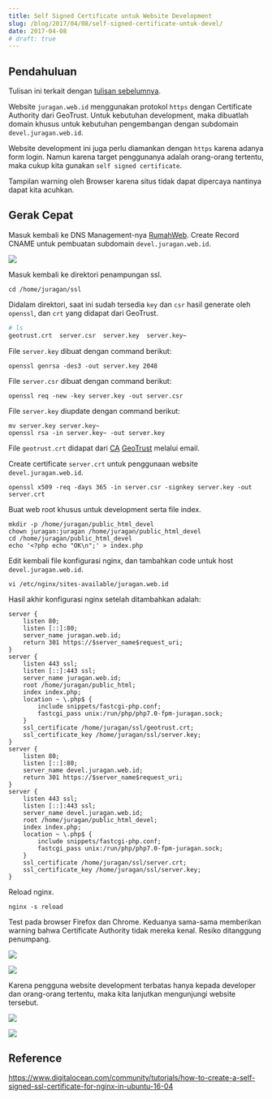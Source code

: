 ```yaml
---
title: Self Signed Certificate untuk Website Development
slug: /blog/2017/04/08/self-signed-certificate-untuk-devel/
date: 2017-04-08
# draft: true
---
```


## Pendahuluan

Tulisan ini terkait dengan [tulisan sebelumnya].

[tulisan sebelumnya]: /blog/2017/04/07/virtualhost-https/

Website `juragan.web.id` menggunakan protokol `https` dengan Certificate Authority dari GeoTrust. Untuk kebutuhan development, maka dibuatlah domain khusus untuk kebutuhan pengembangan dengan subdomain `devel.juragan.web.id`.

Website development ini juga perlu diamankan dengan `https` karena adanya form login. Namun karena target penggunanya adalah orang-orang tertentu, maka cukup kita gunakan `self signed certificate`.

Tampilan warning oleh Browser karena situs tidak dapat dipercaya nantinya dapat kita acuhkan.

## Gerak Cepat

Masuk kembali ke DNS Management-nya [RumahWeb]. Create Record CNAME untuk pembuatan subdomain `devel.juragan.web.id`. 

[RumahWeb]: https://www.rumahweb.com/

<img src="https://res.cloudinary.com/ijortengab/image/upload/v1/ijortengab.id/screenshot.655.png"></img>

Masuk kembali ke direktori penampungan ssl.

```
cd /home/juragan/ssl
```

Didalam direktori, saat ini sudah tersedia `key` dan `csr` hasil generate oleh `openssl`, dan `crt` yang didapat dari GeoTrust.

```bash
# ls
geotrust.crt  server.csr  server.key  server.key~
```

File `server.key` dibuat dengan command berikut:

```
openssl genrsa -des3 -out server.key 2048
```

File `server.csr` dibuat dengan command berikut:

```
openssl req -new -key server.key -out server.csr
```

File `server.key` diupdate dengan command berikut:

```
mv server.key server.key~
openssl rsa -in server.key~ -out server.key
```

File `geotrust.crt` didapat dari [CA][1] [GeoTrust][2] melalui email.

[1]: https://en.wikipedia.org/wiki/Certificate_authority
[2]: https://www.geotrust.com/


Create certificate `server.crt` untuk penggunaan website `devel.juragan.web.id`.

```
openssl x509 -req -days 365 -in server.csr -signkey server.key -out server.crt
```

Buat web root khusus untuk development serta file index.

```
mkdir -p /home/juragan/public_html_devel
chown juragan:juragan /home/juragan/public_html_devel
cd /home/juragan/public_html_devel
echo '<?php echo "OK\n";' > index.php
```

Edit kembali file konfigurasi nginx, dan tambahkan code untuk host `devel.juragan.web.id`. 

```
vi /etc/nginx/sites-available/juragan.web.id
```

Hasil akhir konfigurasi nginx setelah ditambahkan adalah:

```
server {
    listen 80;
    listen [::]:80;
    server_name juragan.web.id;
    return 301 https://$server_name$request_uri;
}
server {
    listen 443 ssl;
    listen [::]:443 ssl;
    server_name juragan.web.id;
    root /home/juragan/public_html;
    index index.php;
    location ~ \.php$ {
        include snippets/fastcgi-php.conf;        
        fastcgi_pass unix:/run/php/php7.0-fpm-juragan.sock;
    }
    ssl_certificate /home/juragan/ssl/geotrust.crt;
    ssl_certificate_key /home/juragan/ssl/server.key;
}
server {
    listen 80;
    listen [::]:80;
    server_name devel.juragan.web.id;
    return 301 https://$server_name$request_uri;
}
server {
    listen 443 ssl;
    listen [::]:443 ssl;
    server_name devel.juragan.web.id;
    root /home/juragan/public_html_devel;
    index index.php;
    location ~ \.php$ {
        include snippets/fastcgi-php.conf;        
        fastcgi_pass unix:/run/php/php7.0-fpm-juragan.sock;
    }
    ssl_certificate /home/juragan/ssl/server.crt;
    ssl_certificate_key /home/juragan/ssl/server.key;
}
```

Reload nginx.

```
nginx -s reload
```

Test pada browser Firefox dan Chrome. Keduanya sama-sama memberikan warning bahwa Certificate Authority tidak mereka kenal. Resiko ditanggung penumpang. 

<img src="https://res.cloudinary.com/ijortengab/image/upload/v1/ijortengab.id/screenshot.712.png"></img>

<img src="https://res.cloudinary.com/ijortengab/image/upload/v1/ijortengab.id/screenshot.713.png"></img>

Karena pengguna website development terbatas hanya kepada developer dan orang-orang tertentu, maka kita lanjutkan mengunjungi website tersebut.

<img src="https://res.cloudinary.com/ijortengab/image/upload/v1/ijortengab.id/screenshot.714.png"></img>

<img src="https://res.cloudinary.com/ijortengab/image/upload/v1/ijortengab.id/screenshot.715.png"></img>


## Reference

https://www.digitalocean.com/community/tutorials/how-to-create-a-self-signed-ssl-certificate-for-nginx-in-ubuntu-16-04